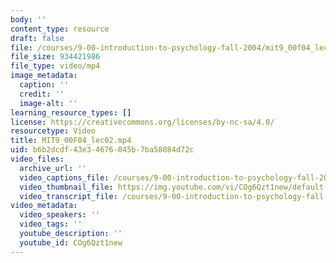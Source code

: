 ```yaml
---
body: ''
content_type: resource
draft: false
file: /courses/9-00-introduction-to-psychology-fall-2004/mit9_00f04_lec02_360p_16_9.mp4
file_size: 934421986
file_type: video/mp4
image_metadata:
  caption: ''
  credit: ''
  image-alt: ''
learning_resource_types: []
license: https://creativecommons.org/licenses/by-nc-sa/4.0/
resourcetype: Video
title: MIT9_00F04_lec02.mp4
uid: b6b2dcdf-43e3-4676-845b-7ba58084d72c
video_files:
  archive_url: ''
  video_captions_file: /courses/9-00-introduction-to-psychology-fall-2004/1QzQbtNG1s2b1E2l7QEO-bXPoAbV27uLO_transcript.webvtt
  video_thumbnail_file: https://img.youtube.com/vi/COg6Qzt1new/default.jpg
  video_transcript_file: /courses/9-00-introduction-to-psychology-fall-2004/1QzQbtNG1s2b1E2l7QEO-bXPoAbV27uLO_transcript.pdf
video_metadata:
  video_speakers: ''
  video_tags: ''
  youtube_description: ''
  youtube_id: COg6Qzt1new
---
```

